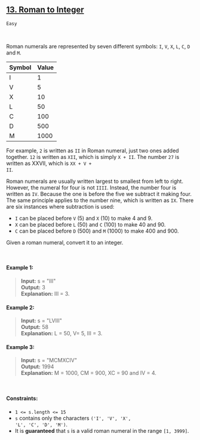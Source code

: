 ## [13. Roman to Integer](https://leetcode.com/problems/roman-to-integer/)

<code>Easy</code>

<br>

Roman numerals are represented by seven different symbols: <code>I</code>, <code>V</code>, <code>X</code>, 
<code>L</code>, <code>C</code>, <code>D</code> and <code>M</code>.
 
| Symbol | Value |
| :----------- | :----------- |
| I | 1 |
| V | 5 |
| X | 10 |
| L | 50 |
| C | 100 |
| D | 500 |
| M | 1000 |
 
For example, <code>2</code> is written as <code>II</code> in Roman numeral, just two ones added together. 
<code>12</code> is written as <code>XII</code>, which is simply <code>X + II</code>. 
The number <code>27</code> is written as XXVII, which is <code>XX + V + II</code>.

Roman numerals are usually written largest to smallest from left to right. However, the numeral for four is not <code>IIII</code>. 
Instead, the number four is written as <code>IV</code>. Because the one is before the five we subtract it making four. 
The same principle applies to the number nine, which is written as <code>IX</code>. There are six instances where subtraction is used:

- <code>I</code> can be placed before <code>V</code> (5) and <code>X</code> (10) to make 4 and 9. 
- <code>X</code> can be placed before <code>L</code> (50) and <code>C</code> (100) to make 40 and 90. 
- <code>C</code> can be placed before <code>D</code> (500) and <code>M</code> (1000) to make 400 and 900.

Given a roman numeral, convert it to an integer.

<br>

#### Example 1:

> __Input:__ s = "III"  
> __Output:__ 3  
> __Explanation:__ III = 3. 

#### Example 2:

> __Input:__ s = "LVIII"  
> __Output:__ 58  
> __Explanation:__ L = 50, V= 5, III = 3. 

#### Example 3:

> __Input:__ s = "MCMXCIV"  
> __Output:__ 1994  
> __Explanation:__ M = 1000, CM = 900, XC = 90 and IV = 4. 

<br>

#### Constraints:

- <code>1 <= s.length <= 15</code>
- <code>s</code> contains only the characters <code>('I', 'V', 'X', 'L', 'C', 'D', 'M')</code>.
- It is __guaranteed__ that <code>s</code> is a valid roman numeral in the range <code>[1, 3999]</code>.
